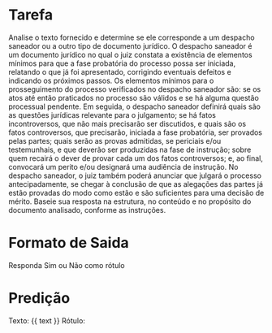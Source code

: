 # Tarefa
Analise o texto fornecido e determine se ele corresponde a um despacho saneador ou a outro tipo de documento jurídico. O despacho saneador é um documento jurídico no qual o juiz constata a existência de elementos mínimos para que a fase probatória do processo possa ser iniciada, relatando o que já foi apresentado, corrigindo eventuais defeitos e indicando os próximos passos. Os elementos mínimos para o prosseguimento do processo verificados no despacho saneador são: se os atos até então praticados no processo são válidos e se há alguma questão processual pendente. Em seguida, o despacho saneador definirá quais são as questões jurídicas relevante para o julgamento; se há fatos incontroversos, que não mais precisarão ser discutidos, e quais são os fatos controversos, que precisarão, iniciada a fase probatória, ser provados pelas partes; quais serão as provas admitidas, se periciais e/ou testemunhais, e que deverão ser produzidas na fase de instrução; sobre quem recairá o dever de provar cada um dos fatos controversos; e, ao final, convocará um perito e/ou designará uma audiência de instrução. No despacho saneador, o juiz também poderá anunciar que julgará o processo antecipadamente, se chegar à conclusão de que as alegações das partes já estão provadas do modo como estão e são suficientes para uma decisão de mérito. Baseie sua resposta na estrutura, no conteúdo e no propósito do documento analisado, conforme as instruções.

# Formato de Saida
Responda Sim ou Não como rótulo

# Predição
Texto: {{ text }}
Rótulo: